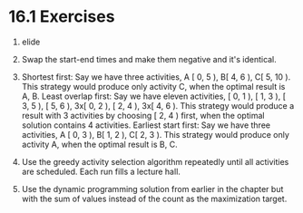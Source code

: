 # 16.1 Exercises

1. elide

2. Swap the start-end times and make them negative and it's identical.

3. Shortest first: Say we have three activities, A [ 0, 5 ), B[ 4, 6 ), C[ 5, 10 ). This strategy would produce only activity C, when the optimal result is A, B.
   Least overlap first: Say we have eleven activities, [ 0, 1 ), [ 1, 3 ), [ 3, 5 ), [ 5, 6 ), 3x[ 0, 2 ), [ 2, 4 ), 3x[ 4, 6 ). This strategy would produce a result with 3 activities by choosing [ 2, 4 ) first, when the optimal solution contains 4 activities.
   Earliest start first: Say we have three activities, A [ 0, 3 ), B[ 1, 2 ), C[ 2, 3 ). This strategy would produce only activity A, when the optimal result is B, C.

4. Use the greedy activity selection algorithm repeatedly until all activities are scheduled. Each run fills a lecture hall.

5. Use the dynamic programming solution from earlier in the chapter but with the sum of values instead of the count as the maximization target.